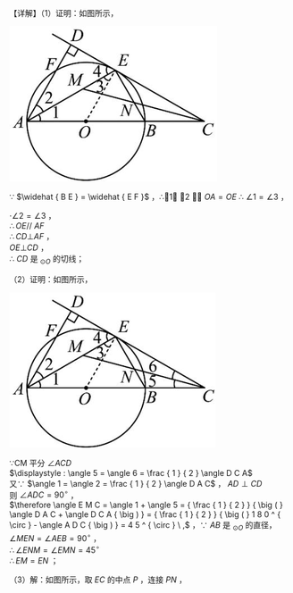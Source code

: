 【详解】（1）证明：如图所示，

![](<../../qs_image_DB/专题3-6__圆的综合（27类题型）（解析版）/22836d802e9b9cd3adcd287ebce86a3fcc78672b6b998afaf28c574447bd5c2d.jpg>)

∵ $\widehat { B E } = \widehat { E F }$ ，∴1 2 ，∵ $O A = O E$ ∴ $\angle 1 = \angle 3$ ，

$\cdot \angle 2 = \angle 3$ ，  
$\therefore O E / / \ A F$   
$\therefore C D \bot A F$ ，  
$O E \bot C D$ ，  
∴ $C D$ 是 $_ { \odot O }$ 的切线；

（2）证明：如图所示，

![](<../../qs_image_DB/专题3-6__圆的综合（27类题型）（解析版）/dc8bf90943d49ed3eb3f979ebfe9e4eda9012187607e27d3318ccbdb884a9a40.jpg>)

∵CM 平分 $\angle A C D$   
$\displaystyle : \angle 5 = \angle 6 = \frac { 1 } { 2 } \angle D C A$   
又∵ $\angle 1 = \angle 2 = \frac { 1 } { 2 } \angle D A C$ ， $A D \perp C D$   
则 $\angle A D C = 9 0 ^ { \circ }$ ，  
$\therefore \angle E M C = \angle 1 + \angle 5 = { \frac { 1 } { 2 } } { \big ( } \angle D A C + \angle D C A { \big ) } = { \frac { 1 } { 2 } } { \big ( } 1 8 0 ^ { \circ } - \angle A D C { \big ) } = 4 5 ^ { \circ } \ ,$ ，∵ $A B$ 是 $_ { \odot O }$ 的直径，  
$\angle M E N = \angle A E B = 9 0 ^ { \circ }$ ，  
$\therefore \angle E N M = \angle E M N = 4 5 ^ { \circ }$   
$\therefore E M = E N$ ；

（3）解：如图所示，取 $E C$ 的中点 $P$ ，连接 $P N$ ，
